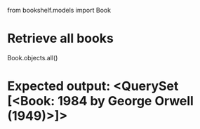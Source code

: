 from bookshelf.models import Book

# Retrieve all books
Book.objects.all()
# Expected output: <QuerySet [<Book: 1984 by George Orwell (1949)>]>
